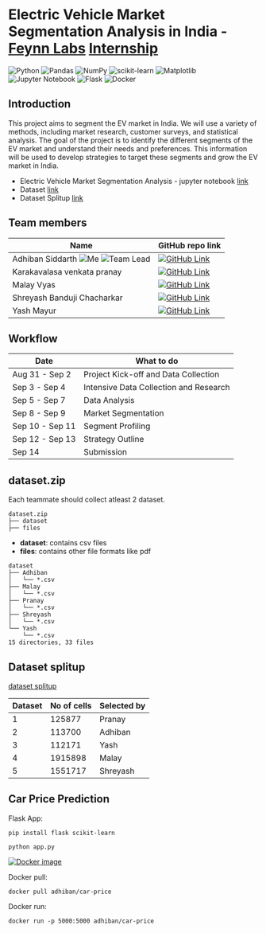 # Electric Vehicle Market Segmentation Analysis in India - [Feynn Labs](https://www.linkedin.com/company/feynn-labs/?originalSubdomain=in) [Internship](https://feynnlabs.com/internships/)

![Python](https://img.shields.io/badge/python-3670A0?style=for-the-badge&logo=python&logoColor=ffdd54)
![Pandas](https://img.shields.io/badge/pandas-%23150458.svg?style=for-the-badge&logo=pandas&logoColor=white)
![NumPy](https://img.shields.io/badge/numpy-%23013243.svg?style=for-the-badge&logo=numpy&logoColor=white)
![scikit-learn](https://img.shields.io/badge/scikit--learn-%23F7931E.svg?style=for-the-badge&logo=scikit-learn&logoColor=white)
![Matplotlib](https://img.shields.io/badge/Matplotlib-%23ffffff.svg?style=for-the-badge&logo=Matplotlib&logoColor=black)
![Jupyter Notebook](https://img.shields.io/badge/jupyter-%23FA0F00.svg?style=for-the-badge&logo=jupyter&logoColor=white)
![Flask](https://img.shields.io/badge/flask-%23000.svg?style=for-the-badge&logo=flask&logoColor=white)
![Docker](https://img.shields.io/badge/docker-%230db7ed.svg?style=for-the-badge&logo=docker&logoColor=white)

## Introduction

This project aims to segment the EV market in India. We will use a variety of methods, including market research, customer surveys, and statistical analysis. The goal of the project is to identify the different segments of the EV market and understand their needs and preferences. This information will be used to develop strategies to target these segments and grow the EV market in India.

- Electric Vehicle Market Segmentation Analysis  -  jupyter notebook [link](main.ipynb) 
- Dataset [link](dataset)
- Dataset Splitup [link](dataset%20splitup)

## Team members
|Name|GitHub repo link|
|--|--|
|Adhiban Siddarth ![Me](https://img.shields.io/badge/Me-green) ![Team Lead](https://img.shields.io/badge/Team_Lead-red) | [![GitHub Link](https://img.shields.io/badge/GitHub-Link-blue?logo=github&logoColor=white)](https://github.com/Adhiban1/EV-Market-Segmentation) |
|Karakavalasa venkata pranay | [![GitHub Link](https://img.shields.io/badge/GitHub-Link-blue?logo=github&logoColor=white)](https://github.com/Venkatapranay/electronicvehicles) |
|Malay Vyas | [![GitHub Link](https://img.shields.io/badge/GitHub-Link-blue?logo=github&logoColor=white)](https://github.com/MalayVyas/EV_Market/) |
|Shreyash Banduji Chacharkar | [![GitHub Link](https://img.shields.io/badge/GitHub-Link-blue?logo=github&logoColor=white)](https://github.com/ShreyashChacharkar/EV_marketsegment) |
|Yash Mayur | [![GitHub Link](https://img.shields.io/badge/GitHub-Link-blue?logo=github&logoColor=white)](https://github.com/ysmayur1992/Feyyn_Labs_Project_3) |

## Workflow

|Date|What to do|
|--|--|
|Aug 31 - Sep 2|Project Kick-off and Data Collection|
|Sep 3 - Sep 4|Intensive Data Collection and Research|
|Sep 5 - Sep 7|Data Analysis|
|Sep 8 - Sep 9|Market Segmentation|
|Sep 10 - Sep 11|Segment Profiling|
|Sep 12 - Sep 13|Strategy Outline|
|Sep 14|Submission|

## dataset.zip

Each teammate should collect atleast 2 dataset.

```
dataset.zip
├── dataset
├── files
```

- **dataset**: contains csv files
- **files**: contains other file formats like pdf

```
dataset
├── Adhiban
│   └── *.csv
├── Malay
│   └── *.csv
├── Pranay
│   └── *.csv
├── Shreyash
│   └── *.csv
└── Yash
    └── *.csv
15 directories, 33 files
```

## Dataset splitup

[dataset splitup](dataset%20splitup)

|Dataset|No of cells|Selected by|
|--|--|--|
|1|125877|Pranay|
|2|113700|Adhiban|
|3|112171|Yash|
|4|1915898|Malay|
|5|1551717|Shreyash|

## Car Price Prediction

Flask App:

```
pip install flask scikit-learn
```

```
python app.py
```

[![Docker image](https://img.shields.io/badge/Docker_image-Link-%230db7ed.svg?style=for-the-badge&logo=docker&logoColor=%230db7ed.svg)](https://hub.docker.com/r/adhiban/car-price)

Docker pull:

```
docker pull adhiban/car-price
```

Docker run:

```
docker run -p 5000:5000 adhiban/car-price
```
